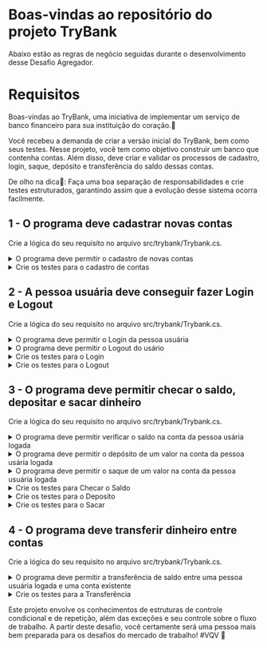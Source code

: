 # Boas-vindas ao repositório do projeto TryBank

Abaixo estão as regras de negócio seguidas durante o desenvolvimento desse Desafio Agregador.

# Requisitos

Boas-vindas ao TryBank, uma iniciativa de implementar um serviço de banco financeiro para sua instituição do coração.💚

Você recebeu a demanda de criar a versão inicial do TryBank, bem como seus testes. Nesse projeto, você tem como objetivo construir um banco que contenha contas. Além disso, deve criar e validar os processos de cadastro, login, saque, depósito e transferência do saldo dessas contas. 

De olho na dica👀: Faça uma boa separação de responsabilidades e crie testes estruturados, garantindo assim que a evolução desse sistema ocorra facilmente.
 

## 1 - O programa deve cadastrar novas contas
Crie a lógica do seu requisito no arquivo src/trybank/Trybank.cs.

<details>
  <summary>O programa deve permitir o cadastro de novas contas</summary><br />

Crie esse requisito na função `RegisterAccount()`

Se essa combinação de **número e agência** já existir, você deverá lançar uma exceção do tipo `ArgumentException` com a mensagem `A conta já está sendo usada!`.

Caso contrário, a função deve armazenar os dados no array `Bank` na próxima posição disponível marcada por `registeredAccounts`

Caso tudo corra bem, a função deve incrementar a variável registeredAccounts;

</details>

<details>
  <summary>Crie os testes para o cadastro de contas</summary><br />

Crie esse requisito em `src/trybank.Test/TestFirstReq.cs`

Em `TestRegisterAccountSucess`, crie a lógica para verificar se a função `RegisterAccount` cadastra os dados passados por parâmetro.

Em `TestRegisterAccountException`, crie a lógica para verificar se a função `RegisterAccount`retorna uma exceção quando é passada uma conta que já existe.
De olho na dica 👀: Confira o lançamento de exceção e a mensagem que é retornada na exceção
</details>

## 2 - A pessoa usuária deve conseguir fazer Login e Logout
Crie a lógica do seu requisito no arquivo src/trybank/Trybank.cs.

<details>
  <summary>O programa deve permitir o Login da pessoa usuária</summary><br />

Crie esse requisito na função `Login()`

O estado de pessoa usuária logada é controlado pela variável `Logged`


- **Se já houver uma pessoa usuária logada**, você deverá lançar uma exceção do tipo `AccessViolationException` com a mensagem `Usuário já está logado`


 **Caso contrário**, a função deve procurar por essa combinação de número e agência.

-   **Se encontrado e a senha for correta**, a função deve alterar o estado da variável `Logged` e armazenar a posição da pessoa usuária logada na variável `loggedUser` (será útil futuramente para as próximas funções, fica a dica!)

-   **Se encontrado e a senha for incorreta**, você deve lançar uma exceção do tipo `ArgumentException` com a mensagem `Senha incorreta`

-   Se não for encontrada a combinação de `número e agência`, você deve lançar uma exceção do tipo `ArgumentException`com a mensagem `Agência + Conta não encontrada`


</details>

<details>
  <summary>O programa deve permitir o Logout do usário</summary><br />

Crie esse requisito na função `Logout()`

O estado de pessoa usuária logada é controlado pela variável `Logged`

**Se não houver uma pessoa usuária logada**, você deverá lançar uma exceção do tipo `AccessViolationException` com a mensagem `Usuário não está logado`

**Caso contrário**, a função deve alterar o estado da variável `Logged` e o índice de pessoa usuária `loggedUser` de volta para `-99`
</details>

<details>
  <summary>Crie os testes para o Login</summary><br />

Crie esse requisito em `src/trybank.Test/TestSecondReq.cs`

Em `TestLoginSucess`, crie a lógica para verificar se a função `Login` consegue alterar o estado da variável Logged.

Em `TestLoginExceptionLogged`, crie a lógica para verificar se a função `Login` retorna uma exceção quando é executada com uma conta já logada.

Em `TestLoginExceptionWrongPass`, crie a lógica para verificar se a função `Login` retorna uma exceção quando uma senha incorreta é passada.

Em `TestLoginExceptionNotFounded`, crie a lógica para verificar se a função `Login` retorna uma exceção quando uma combinação de número e agência não existe no array Bank.
</details>

<details>
  <summary>Crie os testes para o Logout</summary><br />

Crie esse requisito em `src/trybank.Test/TestSecondReq.cs`

Em `TestLogoutSucess`, crie a lógica para verificar se a função `Logout` consegue alterar o estado da variável Logged.

Em `TestLogoutExceptionNotLogged`, crie a lógica para verificar se a função `Logou` retorna uma exceção quando é executada sem uma conta já logada.

</details>

## 3 - O programa deve permitir checar o saldo, depositar e sacar dinheiro
Crie a lógica do seu requisito no arquivo src/trybank/Trybank.cs.

<details>
  <summary>O programa deve permitir verificar o saldo na conta da pessoa usária logada</summary><br />

Crie esse requisito na função `CheckBalance()`

**Se não houver uma pessoa usuária logada**, você deverá lançar uma exceção do tipo `AccessViolationException` com a mensagem `Usuário já está logado`

**Caso contrário**, a função deve retornar o saldo na conta da pessoa usuária logada.
</details>

<details>
  <summary>O programa deve permitir o depósito de um valor na conta da pessoa usária logada</summary><br />

Crie esse requisito na função `Deposit()`

**Se não houver uma pessoa usuária logada**, você deverá lançar uma exceção do tipo `AccessViolationException` com a mensagem `Usuário já está logado`

**Caso contrário**, a função deve adicionar o valor passado por parâmetro para o saldo da pessoa usuária logada.
</details>

<details>
  <summary>O programa deve permitir o saque de um valor na conta da pessoa usuária logada</summary><br />

Crie esse requisito na função `Withdraw()`

**Se não houver uma pessoa usuária logada**, você deverá lançar uma exceção do tpo `AccessViolationException`, com a mensagem `Usuário já está logado`

**Caso contrário**, a função deve retirar o valor passado por parâmetro para o saldo da pessoa usuária logada.
  Se o saldo da conta da pessoa usuária logada for insuficiente para fazer o saque, você deve lançar uma exceção do tipo `InvalidOperationException` com a mensagem `Saldo insuficiente`
</details>

<details>
  <summary>Crie os testes para Checar o Saldo</summary><br />

Crie esse requisito em `src/trybank.Test/TestThirdReq.cs`

Em `TestCheckBalanceSucess`, crie a lógica para verificar se a função `CheckBalance` consegue retornar corretamente o saldo de uma conta já logada.
  De olho na dica👀: Insira uma conta diretamente no array Bank ou use a função Login que já foi testada 🤗

Em `TestCheckBalanceWithoutLogin`, crie a lógica para verificar se a função `CheckBalance` retorna uma exceção quando é executada sem uma conta logada.

</details>

<details>
  <summary>Crie os testes para o Deposito</summary><br />

Crie esse requisito em `src/trybank.Test/TestThirdReq.cs`

Em `TestDepositSucess`, crie a lógica para verificar se a função `Deposit` consegue alterar o saldo de uma conta já logada.  

Em `TestDepositWithoutLogin`, crie a lógica para verificar se a função `Deposit` retorna uma exceção quando é executada sem uma conta logada.

</details>

<details>
  <summary>Crie os testes para o Sacar</summary><br />

Crie esse requisito em `src/trybank.Test/TestThirdReq.cs`

Em `TestWithdrawSucess`, crie a lógica para verificar se a função `Withdraw` consegue alterar o saldo de uma conta já logada.  

Em `TestWithdrawWithoutLogin`, crie a lógica para verificar se a função `Withdraw` retorna uma exceção quando é executada sem uma conta logada.

Em `TestWithdrawWithoutBalance`, crie a lógica para verificar se a função `Withdraw` retorna uma exceção quando o saldo da conta não é suficiente.

</details>

## 4 - O programa deve transferir dinheiro entre contas
Crie a lógica do seu requisito no arquivo src/trybank/Trybank.cs.

<details>
  <summary>O programa deve permitir a transferência de saldo entre uma pessoa usuária logada e uma conta existente</summary><br />

Crie esse requisito na função `    public void Transfer(int destinationNumber, int destinationAgency, int value)
()`

**Se não houver uma pessoa usuária logada**, você deverá lançar uma exceção do tipo `AccessViolationException`, com a mensagem `Usuário já está logado`

Se o saldo da conta da pessoa usuária logada for insuficiente para fazer a transferência, você deve lançar uma exceção do tipo `InvalidOperationException` com a mensagem `Saldo insuficiente`

**Caso contrário**, a função deve transferir o valor passado por parâmetro do saldo da pessoa usuária logada para o saldo da conta passada por parâmetro.
</details>

<details>
  <summary>Crie os testes para a Transferência</summary><br />

Crie esse requisito em `src/trybank.Test/TestThirdReq.cs`

Em `TestTransferSucess`, crie a lógica para verificar se a função `Transfer` consegue alterar o saldo de uma conta já logada e mover o valor para outra conta passada por parâmetro.  

Em `TestTransferWithoutLogin`, crie a lógica para verificar se a função `Transfer` retorna uma exceção quando é executada sem uma conta logada.

Em `TestTransferWithoutBalance`, crie a lógica para verificar se a função `Transfer` retorna uma exceção quando o saldo da conta logada não é suficiente.

</details>

Este projeto envolve os conhecimentos de estruturas de controle condicional e de repetição, além das exceções e seu controle sobre o fluxo de trabalho. A partir deste desafio, você certamente será uma pessoa mais bem preparada para os desafios do mercado de trabalho! #VQV 🚀
